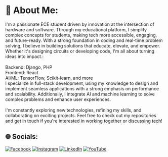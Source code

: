 # 💫 About Me:
I'm a passionate ECE student driven by innovation at the intersection of hardware and software. Through my educational platform, I simplify complex concepts for students, making tech more accessible, engaging, and future-ready. With a strong foundation in coding and real-time problem solving, I believe in building solutions that educate, elevate, and empower. Whether it's designing circuits or developing code, I'm all about turning ideas into impact.:<br><br>Backend: Django, PHP<br>Frontend: React<br>AI/ML: TensorFlow, Scikit-learn, and more<br>I specialize in full-stack development, using my knowledge to design and implement seamless applications with a strong emphasis on performance and scalability. Additionally, I integrate AI and machine learning to solve complex problems and enhance user experiences.<br><br>I'm constantly exploring new technologies, refining my skills, and collaborating on exciting projects. Feel free to check out my repositories and get in touch if you're interested in working together or discussing tech!


## 🌐 Socials:
[![Facebook](https://img.shields.io/badge/Facebook-%231877F2.svg?logo=Facebook&logoColor=white)](https://facebook.com/https://www.facebook.com/sagnify) [![Instagram](https://img.shields.io/badge/Instagram-%23E4405F.svg?logo=Instagram&logoColor=white)](https://instagram.com/https://www.instagram.com/sagnifyofficial/) [![LinkedIn](https://img.shields.io/badge/LinkedIn-%230077B5.svg?logo=linkedin&logoColor=white)](https://linkedin.com/in/https://www.linkedin.com/in/sagnik-chakraborty-501289271?utm_source=share&utm_campaign=share_via&utm_content=profile&utm_medium=android_app) [![YouTube](https://img.shields.io/badge/YouTube-%23FF0000.svg?logo=YouTube&logoColor=white)](https://youtube.com/@https://www.youtube.com/@sagnify) 


<!-- Proudly created with GPRM ( https://gprm.itsvg.in ) -->
